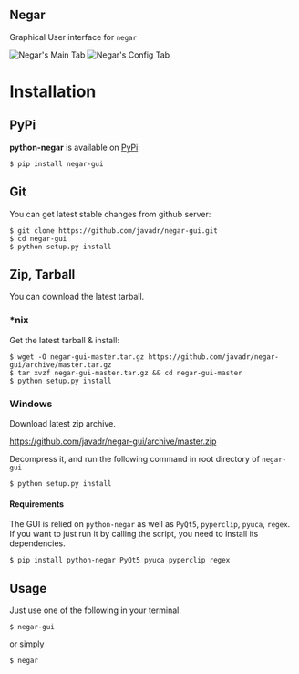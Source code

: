 ﻿Negar
-----
Graphical User interface for `negar`


![Negar's Main Tab](https://github.com/javadr/negar-gui/blob/main//images/maintab.png)
![Negar's Config Tab](https://github.com/javadr/negar-gui/blob/main/images/configtab.png)


Installation
==============

## PyPi

**python-negar** is available on [PyPi](http://pypi.python.org/pypi/negar-gui):

    $ pip install negar-gui

## Git

You can get latest stable changes from github server:

    $ git clone https://github.com/javadr/negar-gui.git
    $ cd negar-gui
    $ python setup.py install

## Zip, Tarball

You can download the latest tarball.

### *nix

Get the latest tarball & install:

    $ wget -O negar-gui-master.tar.gz https://github.com/javadr/negar-gui/archive/master.tar.gz
    $ tar xvzf negar-gui-master.tar.gz && cd negar-gui-master
    $ python setup.py install

### Windows

Download latest zip archive.

https://github.com/javadr/negar-gui/archive/master.zip

Decompress it, and run the following command in root directory of `negar-gui`

    $ python setup.py install

#### Requirements
The GUI is relied on `python-negar` as well as `PyQt5`, `pyperclip`, `pyuca`, `regex`.
If you want to just run it by calling the script, you need to install its dependencies.

    $ pip install python-negar PyQt5 pyuca pyperclip regex

## Usage
Just use one of the following in your terminal.

    $ negar-gui

or simply

    $ negar
